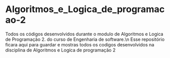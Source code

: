 # Algoritmos_e_Logica_de_programacao-2
Todos os códigos desenvolvidos durante o modulo de Algoritmos e Logica de Programação 2. do curso de Engenharia de software.\n
Esse repositório ficara aqui para guardar e mostras todos os codigos desenvolvidos na disciplina de Algoritmos e Logíca de programação 2
